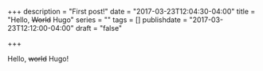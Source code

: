 +++
description = "First post!"
date = "2017-03-23T12:04:30-04:00"
title = "Hello, ~~World~~ Hugo"
series = ""
tags = []
publishdate = "2017-03-23T12:12:00-04:00"
draft = "false"

+++

Hello, ~~world~~ Hugo!
<!--more-->
